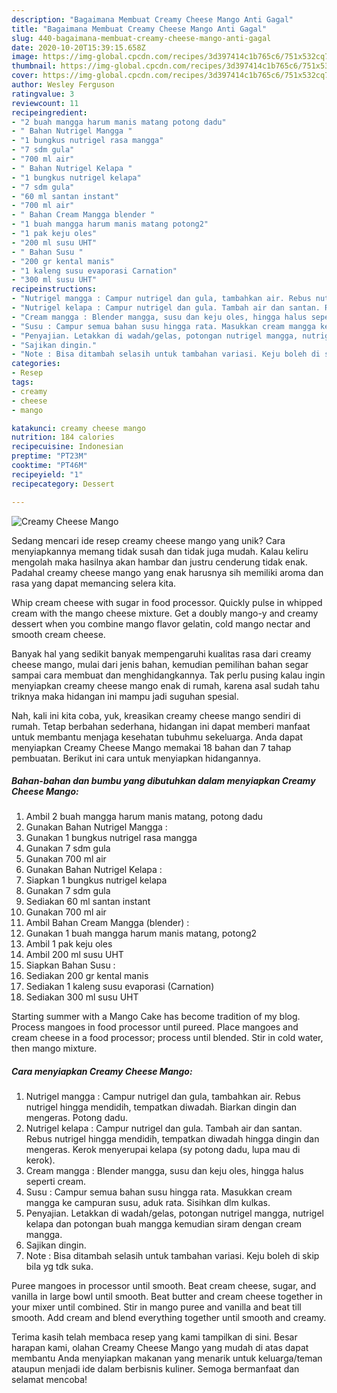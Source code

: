```yaml
---
description: "Bagaimana Membuat Creamy Cheese Mango Anti Gagal"
title: "Bagaimana Membuat Creamy Cheese Mango Anti Gagal"
slug: 440-bagaimana-membuat-creamy-cheese-mango-anti-gagal
date: 2020-10-20T15:39:15.658Z
image: https://img-global.cpcdn.com/recipes/3d397414c1b765c6/751x532cq70/creamy-cheese-mango-foto-resep-utama.jpg
thumbnail: https://img-global.cpcdn.com/recipes/3d397414c1b765c6/751x532cq70/creamy-cheese-mango-foto-resep-utama.jpg
cover: https://img-global.cpcdn.com/recipes/3d397414c1b765c6/751x532cq70/creamy-cheese-mango-foto-resep-utama.jpg
author: Wesley Ferguson
ratingvalue: 3
reviewcount: 11
recipeingredient:
- "2 buah mangga harum manis matang potong dadu"
- " Bahan Nutrigel Mangga "
- "1 bungkus nutrigel rasa mangga"
- "7 sdm gula"
- "700 ml air"
- " Bahan Nutrigel Kelapa "
- "1 bungkus nutrigel kelapa"
- "7 sdm gula"
- "60 ml santan instant"
- "700 ml air"
- " Bahan Cream Mangga blender "
- "1 buah mangga harum manis matang potong2"
- "1 pak keju oles"
- "200 ml susu UHT"
- " Bahan Susu "
- "200 gr kental manis"
- "1 kaleng susu evaporasi Carnation"
- "300 ml susu UHT"
recipeinstructions:
- "Nutrigel mangga : Campur nutrigel dan gula, tambahkan air. Rebus nutrigel hingga mendidih, tempatkan diwadah. Biarkan dingin dan mengeras. Potong dadu."
- "Nutrigel kelapa : Campur nutrigel dan gula. Tambah air dan santan. Rebus nutrigel hingga mendidih, tempatkan diwadah hingga dingin dan mengeras. Kerok menyerupai kelapa (sy potong dadu, lupa mau di kerok)."
- "Cream mangga : Blender mangga, susu dan keju oles, hingga halus seperti cream."
- "Susu : Campur semua bahan susu hingga rata. Masukkan cream mangga ke campuran susu, aduk rata. Sisihkan dlm kulkas."
- "Penyajian. Letakkan di wadah/gelas, potongan nutrigel mangga, nutrigel kelapa dan potongan buah mangga kemudian siram dengan cream mangga."
- "Sajikan dingin."
- "Note : Bisa ditambah selasih untuk tambahan variasi. Keju boleh di skip bila yg tdk suka."
categories:
- Resep
tags:
- creamy
- cheese
- mango

katakunci: creamy cheese mango 
nutrition: 184 calories
recipecuisine: Indonesian
preptime: "PT23M"
cooktime: "PT46M"
recipeyield: "1"
recipecategory: Dessert

---
```



![Creamy Cheese Mango](https://img-global.cpcdn.com/recipes/3d397414c1b765c6/751x532cq70/creamy-cheese-mango-foto-resep-utama.jpg)

Sedang mencari ide resep creamy cheese mango yang unik? Cara menyiapkannya memang tidak susah dan tidak juga mudah. Kalau keliru mengolah maka hasilnya akan hambar dan justru cenderung tidak enak. Padahal creamy cheese mango yang enak harusnya sih memiliki aroma dan rasa yang dapat memancing selera kita.

Whip cream cheese with sugar in food processor. Quickly pulse in whipped cream with the mango cheese mixture. Get a doubly mango-y and creamy dessert when you combine mango flavor gelatin, cold mango nectar and smooth cream cheese.

Banyak hal yang sedikit banyak mempengaruhi kualitas rasa dari creamy cheese mango, mulai dari jenis bahan, kemudian pemilihan bahan segar sampai cara membuat dan menghidangkannya. Tak perlu pusing kalau ingin menyiapkan creamy cheese mango enak di rumah, karena asal sudah tahu triknya maka hidangan ini mampu jadi suguhan spesial.


Nah, kali ini kita coba, yuk, kreasikan creamy cheese mango sendiri di rumah. Tetap berbahan sederhana, hidangan ini dapat memberi manfaat untuk membantu menjaga kesehatan tubuhmu sekeluarga. Anda dapat menyiapkan Creamy Cheese Mango memakai 18 bahan dan 7 tahap pembuatan. Berikut ini cara untuk menyiapkan hidangannya.

<!--inarticleads1-->

##### Bahan-bahan dan bumbu yang dibutuhkan dalam menyiapkan Creamy Cheese Mango:

1. Ambil 2 buah mangga harum manis matang, potong dadu
1. Gunakan  Bahan Nutrigel Mangga :
1. Gunakan 1 bungkus nutrigel rasa mangga
1. Gunakan 7 sdm gula
1. Gunakan 700 ml air
1. Gunakan  Bahan Nutrigel Kelapa :
1. Siapkan 1 bungkus nutrigel kelapa
1. Gunakan 7 sdm gula
1. Sediakan 60 ml santan instant
1. Gunakan 700 ml air
1. Ambil  Bahan Cream Mangga (blender) :
1. Gunakan 1 buah mangga harum manis matang, potong2
1. Ambil 1 pak keju oles
1. Ambil 200 ml susu UHT
1. Siapkan  Bahan Susu :
1. Sediakan 200 gr kental manis
1. Sediakan 1 kaleng susu evaporasi (Carnation)
1. Sediakan 300 ml susu UHT


Starting summer with a Mango Cake has become tradition of my blog. Process mangoes in food processor until pureed. Place mangoes and cream cheese in a food processor; process until blended. Stir in cold water, then mango mixture. 

<!--inarticleads2-->

##### Cara menyiapkan Creamy Cheese Mango:

1. Nutrigel mangga : Campur nutrigel dan gula, tambahkan air. Rebus nutrigel hingga mendidih, tempatkan diwadah. Biarkan dingin dan mengeras. Potong dadu.
1. Nutrigel kelapa : Campur nutrigel dan gula. Tambah air dan santan. Rebus nutrigel hingga mendidih, tempatkan diwadah hingga dingin dan mengeras. Kerok menyerupai kelapa (sy potong dadu, lupa mau di kerok).
1. Cream mangga : Blender mangga, susu dan keju oles, hingga halus seperti cream.
1. Susu : Campur semua bahan susu hingga rata. Masukkan cream mangga ke campuran susu, aduk rata. Sisihkan dlm kulkas.
1. Penyajian. Letakkan di wadah/gelas, potongan nutrigel mangga, nutrigel kelapa dan potongan buah mangga kemudian siram dengan cream mangga.
1. Sajikan dingin.
1. Note : Bisa ditambah selasih untuk tambahan variasi. Keju boleh di skip bila yg tdk suka.


Puree mangoes in processor until smooth. Beat cream cheese, sugar, and vanilla in large bowl until smooth. Beat butter and cream cheese together in your mixer until combined. Stir in mango puree and vanilla and beat till smooth. Add cream and blend everything together until smooth and creamy. 

Terima kasih telah membaca resep yang kami tampilkan di sini. Besar harapan kami, olahan Creamy Cheese Mango yang mudah di atas dapat membantu Anda menyiapkan makanan yang menarik untuk keluarga/teman ataupun menjadi ide dalam berbisnis kuliner. Semoga bermanfaat dan selamat mencoba!
